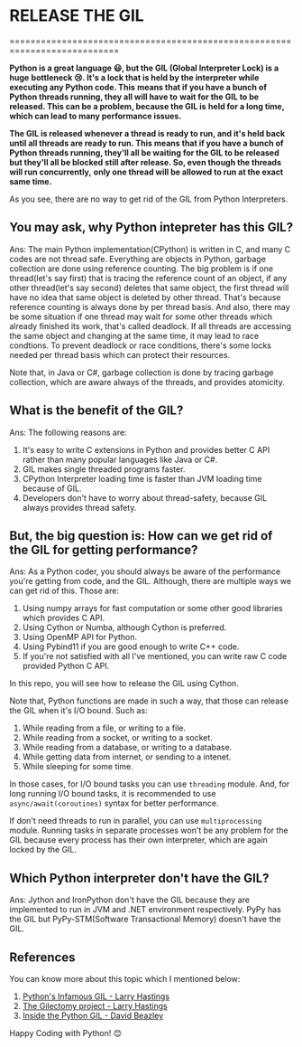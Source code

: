 # RELEASE THE GIL

===========================================================================

**Python is a great language 😃, but the GIL (Global Interpreter Lock) is a huge**
**bottleneck 😢. It's a lock that is held by the interpreter while executing any Python code. This**
**means that if you have a bunch of Python threads running, they all will have to**
**wait for the GIL to be released. This can be a problem, because the GIL is**
**held for a long time, which can lead to many performance issues.**

**The GIL is released whenever a thread is ready to run, and it's held back**
**until all threads are ready to run. This means that if you have a bunch of**
**Python threads running, they'll all be waiting for the GIL to be released**
**but they'll all be blocked still after release. So, even though the threads will run concurrently,**
**only one thread will be allowed to run at the exact same time.**

As you see, there are no way to get rid of the GIL from Python Interpreters.

## You may ask, why Python intepreter has this GIL?

Ans: The main Python implementation(CPython) is written in C, and many C codes are not thread safe.
Everything are objects in Python, garbage collection are done using reference counting. The big problem
is if one thread(let's say first) that is tracing the reference count of an object, if any other thread(let's say second)
deletes that same object, the first thread will have no idea that same object is deleted by other thread. That's because
reference counting is always done by per thread basis. And also, there may be some situation if one thread may wait for some other
threads which already finished its work, that's called deadlock.
If all threads are accessing the same object and changing at the same time, it may lead to race condtions.
To prevent deadlock or race conditions, there's some locks needed per thread basis which can protect their resources.

Note that, in Java or C#, garbage collection is done by tracing garbage collection, which are aware always of the threads, and
provides atomicity.

## What is the benefit of the GIL?

Ans: The following reasons are:

1. It's easy to write C extensions in Python and provides better C API rather than many popular languages like Java or C#.
2. GIL makes single threaded programs faster.
3. CPython Interpreter loading time is faster than JVM loading time because of GIL.
4. Developers don't have to worry about thread-safety, because GIL always provides thread safety.


## But, the big question is: How can we get rid of the GIL for getting performance?

Ans: As a Python coder, you should always be aware of the performance you're getting from code, and the GIL.
Although, there are multiple ways we can get rid of this. Those are:

1. Using numpy arrays for fast computation or some other good libraries which provides C API.
2. Using Cython or Numba, although Cython is preferred.
3. Using OpenMP API for Python.
4. Using Pybind11 if you are good enough to write C++ code.
5. If you're not satisfied with all I've mentioned, you can write raw C code provided Python C API.

In this repo, you will see how to release the GIL using Cython.

Note that, Python functions are made in such a way, that those can release the GIL when it's I/O bound. Such as:
1. While reading from a file, or writing to a file.
2. While reading from a socket, or writing to a socket.
3. While reading from a database, or writing to a database.
4. While getting data from internet, or sending to a intenet.
5. While sleeping for some time.

In those cases, for I/O bound tasks you can use `threading` module. And, for long running I/O bound tasks, it is
recommended to use `async/await(coroutines)` syntax for better performance.

If don't need threads to run in parallel, you can use `multiprocessing` module. Running tasks in separate processes
won't be any problem for the GIL because every process has their own interpreter, which are again locked by the GIL.

## Which Python interpreter don't have the GIL?

Ans: Jython and IronPython don't have the GIL because they are implemented to run in JVM and .NET environment respectively.
PyPy has the GIL but PyPy-STM(Software Transactional Memory) doesn't have the GIL.

## References

You can know more about this topic which I mentioned below:
1. [Python's Infamous GIL - Larry Hastings](https://www.youtube.com/watch?v=sxMl4DsYgpw)
2. [The Gilectomy project - Larry Hastings](https://www.youtube.com/watch?v=4zeHStBowEk)
3. [Inside the Python GIL - David Beazley](https://www.youtube.com/watch?v=ph374fJqFPE&t=20s)

Happy Coding with Python! 😊
